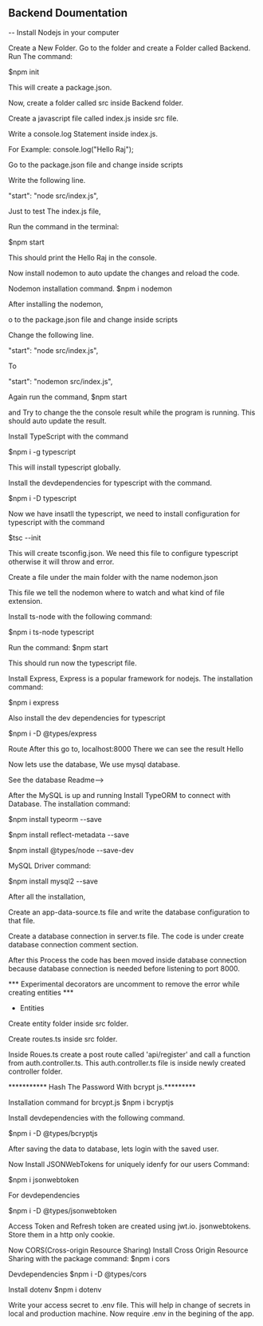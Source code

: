 ## Backend Doumentation

-- Install Nodejs in your computer

Create a New Folder.
Go to the folder and create a Folder called Backend.
Run The command:

$npm init

This will create a package.json.

Now, create a folder called src inside Backend folder.

Create a javascript file called index.js inside src file. 

Write a console.log Statement inside index.js.

For Example: console.log("Hello Raj");

Go to the package.json file and change inside scripts

Write the following line.

"start": "node src/index.js",

Just to test The index.js file,

Run the command in the terminal:

$npm start

This should print the Hello Raj in the console.

Now install nodemon to auto update the changes and reload the code.

Nodemon installation command.
$npm i nodemon

After installing the nodemon,

o to the package.json file and change inside scripts

Change the following line.

"start": "node src/index.js",

To

"start": "nodemon src/index.js",

Again run the command,
$npm start

and Try to change the the console result while the program is running.
This should auto update the result.

Install TypeScript with the command

$npm i -g typescript

This will install typescript globally.

Install the devdependencies for typescript with the command.

$npm i -D typescript

Now we have insatll the typescript, we need to install configuration for typescript with the command

$tsc --init

This will create tsconfig.json.
We need this file to configure typescript otherwise it will throw and error.

Create a file under the main folder with the name
nodemon.json

This file we tell the nodemon where to watch and what kind of file extension. 

Install ts-node with the following command:

$npm i ts-node typescript

Run the command:
$npm start

This should run now the typescript file.

Install Express, Express is a popular framework for nodejs.
The installation command:

$npm i express

Also install the dev dependencies for typescript

$npm i -D @types/express

Route
After this go to, 
localhost:8000
There we can see the result
Hello 

Now lets use the database, 
We use mysql database. 

See the database Readme-->


After the MySQL is up and running Install TypeORM to connect with Database.
The installation command:

$npm install typeorm --save

$npm install reflect-metadata --save

$npm install @types/node --save-dev

MySQL Driver command:

$npm install mysql2 --save

After all the installation,

Create an app-data-source.ts file and write the database configuration to that file.

Create a database connection in server.ts file.
The code is under create database connection comment section.

After this Process the code has been moved inside database connection because database connection is needed before listening to port 8000.

*** Experimental decorators are uncomment to remove the error while creating entities ***
- Entities

Create entity folder inside src folder.

Create routes.ts inside src folder.

Inside Roues.ts create a post route called 'api/register' and call a function from 
auth.controller.ts.
This auth.controller.ts file is inside newly created controller folder.


*********** Hash The Password With bcrypt js.*********

Installation command for brcypt.js
$npm i bcryptjs

Install devdependencies with the following command.

$npm i -D @types/bcryptjs

After saving the data to database, lets login with the saved user.

Now Install JSONWebTokens for uniquely idenfy for our users
Command:

$npm i jsonwebtoken

For devdependencies

$npm i -D @types/jsonwebtoken


Access Token and Refresh token are created using jwt.io. jsonwebtokens.
Store them in a http only cookie.

Now CORS(Cross-origin Resource Sharing)
Install Cross Origin Resource Sharing with the package command:
$npm i cors

Devdependencies
$npm i -D @types/cors

Install dotenv
$npm i dotenv

Write your access secret to .env file.
This will help in change of secrets in local and production machine. 
Now require .env in the begining of the app.



















